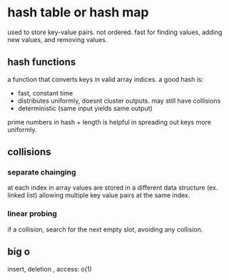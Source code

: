 # hash table or hash map

used to store key-value pairs. not ordered. fast for finding values, adding new values, and removing values.

## hash functions

a function that converts keys in valid array indices. a good hash is:

- fast, constant time
- distributes uniformly, doesnt cluster outputs. may still have collisions
- deterministic (same input yields same output)

prime numbers in hash + length is helpful in spreading out keys more uniformly.

## collisions

### separate chainging

at each index in array values are stored in a different data structure (ex. linked list) allowing multiple key value pairs at the same index.

### linear probing

if a collision, search for the next empty slot, avoiding any collision.

## big o

insert, deletion , access: o(1)
